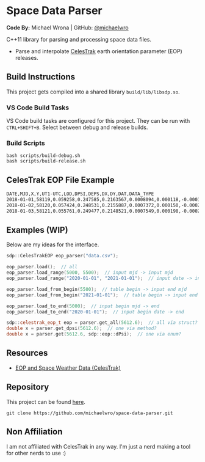 # Space Data Parser

**Code By:** Michael Wrona | GitHub: [@michaelwro](https://github.com/michaelwro)

C++11 library for parsing and processing space data files.

* Parse and interpolate [CelesTrak](https://celestrak.org/SpaceData/) earth orientation parameter (EOP) releases.

## Build Instructions

This project gets compiled into a shared library `build/lib/libsdp.so`.

### VS Code Build Tasks

VS Code build tasks are configured for this project. They can be run with `CTRL+SHIFT+B`. Select between debug and release builds.

### Build Scripts

```shell
bash scripts/build-debug.sh
bash scripts/build-release.sh
```

## CelesTrak EOP File Example

```txt
DATE,MJD,X,Y,UT1-UTC,LOD,DPSI,DEPS,DX,DY,DAT,DATA_TYPE
2018-01-01,58119,0.059258,0.247585,0.2163567,0.0008094,0.000118,-0.000175,0.041955,0.007790,37,O
2018-01-02,58120,0.057424,0.248531,0.2155887,0.0007372,0.000150,-0.000206,0.042005,0.007839,37,O
2018-01-03,58121,0.055761,0.249477,0.2148521,0.0007549,0.000198,-0.000220,0.041868,0.007691,37,O
```

## Examples (WIP)

Below are my ideas for the interface.

```cpp
sdp::CelesTrakEOP eop_parser("data.csv");

eop_parser.load();  // all
eop_parser.load_range(5000, 5500);  // input mjd -> input mjd
eop_parser.load_range("2020-01-01", "2021-01-01");  // input date -> input date

eop_parser.load_from_begin(5500);  // table begin -> input end mjd
eop_parser.load_from_begin("2021-01-01");  // table begin -> input end date

eop_parser.load_to_end(5000);  // input begin mjd -> end
eop_parser.load_to_end("2020-01-01");  // input begin date -> end

sdp::celestrak_eop_t eop = parser.get_all(5612.6);  // all via struct?
double x = parser.get_dpsi(5612.6);  // one via method?
double x = parser.get(5612.6, sdp::eop::dPsi);  // one via enum?
```

## Resources

* [EOP and Space Weather Data (CelesTrak)](https://celestrak.org/SpaceData/)

## Repository

This project can be found [here](https://github.com/michaelwro/space-data-parser).

```shell
git clone https://github.com/michaelwro/space-data-parser.git
```

## Non Affiliation

I am not affiliated with CelesTrak in any way. I'm just a nerd making a tool for other nerds to use :)
